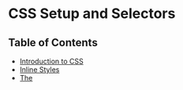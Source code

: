 # CSS Setup and Selectors

## Table of Contents 

- [Introduction to CSS](#Introduction-to-CSS)
- [Inline Styles](#Inline-Styles)
- [The <style> Tag](#The-<style>-Tag)
- [The .css file](The-css-file)
- [Linking the CSS File](Linking-the-CSS-File)
- [Tag Name](#Tag-Name)
- [Class Name](#Class-Name)
- [Multiple Classes](#Multiple-Classes)
- [ID Name](#ID-Name)
- [Classes and IDs](#Classes-and-IDs)
- [Specificity](#Specificity)
- [Chaining Selectors](#Chaining-Selectors)
- [Nested Elements](#Nested-Elements)
- [Chaining and Specificity](#Chaining-and-Specificity)
- [Multiple Selectors](#Multiple-Selectors)
- [Review CSS Selectors](#Review-CSS-Selectors)



## Introduction to CSS

The basic structure of every web page, HTML, is very plain on its own. The beautiful websites that we see across the internet are styled with a variety of tools, including CSS.

*CSS*, or Cascading Style Sheets, is a language that web developers use to *style* the HTML content on a web page. CSS can help developers to modify colors, font types, font sizes, shadows, images, element positioning, and more. 

Here we will learn how to select which HTML elements we wish to style and set up our CSS file structure.

```html
<link href="style.css" type="text/css" rel="stylesheet">
```

**Question: **What does "cascading" in CSS mean? 

The “cascading” in CSS refers to the fact that styling rules “cascade” down from several sources. This means that CSS has an inherent hierarchy and styles of a higher precedence will overwrite rules of a lower precedence. 



## Inline Styles

Although CSS is a different language than HTML, it is possible to write CSS code directly within HTML code using *inline styles*.

To style an HTML element, we can add the `style` attribute directly to the opening tag. After we add the attribute, we can set it equal to the CSS style(s) we’d like applied to that element.

```html
<p style="color: red;">I'm learning to code!</p>
```

The code in the example above demonstrates how to use inline styling. The paragraph element has a `style` attribute within its opening tag. Next, the `style` attribute is set equal to `color: red;`, which will set the color of the paragraph text to red within the browser.

If we would like to add *more* than one style with inline styles, simply keep adding to the `style` attribute. Make sure to end the styles with a semicolon (`;`).

```html
<p style="color: red; font-size: 20px;">I'm learning to code!</p>
```



## The <style> Tag

Inline styles are a fast way of styling HTML, but they also have limitations. If we wanted to style, for example, multiple `<h1>` elements, we would have to add inline styling to each element manually. In addition, we would also have to maintain the HTML code when additional `<h1>` elements are added.

Fortunately, HTML allows we to write CSS code in its own dedicated section with the `<style>` element. CSS can be written between opening and closing `<style>` tags. To use the `<style>` element, it must be placed inside of the `<head>` element.

```html
<head>
  <style>


  </style>
</head>
```

After adding a `<style>` tag in the head section, we can begin writing CSS code.

```html
<head>
  <style>
    p {
      color: red;
      font-size: 20px;
    }
  </style>
</head>
```

The CSS code in the example above changes the color of all paragraph text to red and also changes the size of the text to 20 pixels. Note how the syntax of the CSS code matches (for the most part) the syntax we used for inline styling. The main difference is that we can specify which elements to apply the styling to.



## The .css file

Developers avoid mixing code by storing HTML and CSS code in separate files (HTML files contain only HTML code, and CSS files contain only CSS code).

We can create a CSS file by using the **.css** file name extension, like so: **style.css**

With a CSS file, we can write all the CSS code needed to style a page without sacrificing the readability and maintainability of our HTML file.



## Linking the CSS File

Now we successfully separated structure (HTML) from styling (CSS), but the web page still looks bland. 

This is because when HTML and CSS code are in separate files, the files must be linked. Otherwise, the HTML file will not be able to locate the CSS code, and the styling will not be applied.

We can use the `<link>` element to link HTML and CSS files together. The `<link>` element must be placed within the head of the HTML file. It is a self-closing tag and requires the following three attributes:

1. `href` — like the anchor element, the value of this attribute must be the address, or path, to the CSS file.
2. `type` — this attribute describes the type of document that you are linking to (in this case, a CSS file). The value of this attribute should be set to `text/css`.
3. `rel` — this attribute describes the relationship between the HTML file and the CSS file. Because you are linking to a stylesheet, the value should be set to `stylesheet`.

When linking an HTML file and a CSS file together, the `<link>` element will look like the following:

```html
<link href="https://www.github.com/stylesheets/style.css" type="text/css" rel="stylesheet">
```

Note that in the example above the path to the stylesheet is a URL:

```
https://www.github.com/stylesheets/style.css
```

Specifying the path to the stylesheet using a URL is one way of linking a stylesheet.

If the CSS file is stored in the same [directory](https://en.wikipedia.org/wiki/Directory_(computing)) as your HTML file, then you can specify a [relative path](https://en.wikipedia.org/wiki/Path_(computing)#Absolute_and_relative_paths) instead of a URL, like so:

```html
<link href="./style.css" type="text/css" rel="stylesheet">
```

Using a relative path is very common way of linking a stylesheet.



## Tag Name

CSS can select HTML elements by using an element’s tag name. A tag name is the word (or character) between HTML angle brackets.

For example, in HTML, the tag for a paragraph element is `<p>`. The CSS syntax for selecting `<p>` elements is:

```css
p {

}
```

In the example above, all paragraph elements will be selected using a CSS *selector*. The selector in the example above is `p`. Note that the CSS selector matches the HTML tag for that element, but without the angle brackets.

In addition, two curly braces follow immediately after the selector (an opening and closing brace, respectively). Any CSS properties will go inside of the curly braces to style the selected elements.



## Class Name

CSS is not limited to selecting elements by tag name. HTML elements can have more than just a tag name; they can also have *attributes*. One common attribute is the `class` attribute. It is also possible to select an element by its `class` attribute.

For example, consider the following HTML:

```html
<p class="brand">Sole Shoe Company</p>
```

The paragraph element in the example above has a `class` attribute within the `<p>` tag. The `class` attribute is set to `"brand"`. To select this element using CSS, we could use the following CSS selector:

```css
.brand {

}
```

To select an HTML element by its class using CSS, a period (`.`) must be prepended to the class’s name. In the example above case, the class is `brand`, so the CSS selector for it is `.brand`.



## Multiple Classes

We can use CSS to select an HTML element’s `class` attribute by name.

So far, we have selected elements using only one class name per element. If every HTML element had a single class, all the style information for each element would require a new class.

Luckily, it’s possible to add more than one class name to an HTML element’s `class` attribute.

For instance, perhaps there’s a heading element that needs to be green and bold. You could write two CSS rules like so:

```css
.green {
  color: green;
}

.bold {
  font-weight: bold;
}
```

Then, you could include both of these classes on one HTML element like this:

```html
<h1 class="green bold"> ... </h1>
```

We can add multiple classes to an HTML element’s `class` attribute by separating them with a space. This enables us to mix and match CSS classes to create many unique styles without writing a custom class for every style combination needed.



## ID Name

If an HTML element needs to be styled uniquely (no matter what classes are applied to the element), we can add an ID to the element. To add an ID to an element, the element needs an `id` attribute:

```html
<h1 id="large-title"> ... </h1>
```

Then, CSS can select HTML elements by their `id` attribute. To select an `id` element, CSS prepends the `id` name with a hashtag (`#`). For instance, if we wanted to select the HTML element in the example above, it would look like this:

```css
#large-title {

}
```

The `id` name is `large-title`, therefore the CSS selector for it is `#large-title`.



## Classes and IDs

CSS can select HTML elements by their tag, class, and ID. CSS classes and IDs have different purposes, which can affect which one you use to style HTML elements.

CSS classes are meant to be reused over many elements. By writing CSS classes, you can style elements in a variety of ways by mixing classes on HTML elements.

For instance, imagine a page with two headlines. One headline needs to be bold and blue, and the other needs to be bold and green. Instead of writing separate CSS rules for each headline that repeat each other’s code, it’s better to write a `.bold` CSS rule, a `.green` CSS rule, and a `.blue` CSS rule. Then you can give one headline the `bold green` classes, and the other the `bold blue` classes.

While classes are meant to be used many times, an ID is meant to style only one element. IDs override the styles of tags and classes. Since IDs override class and tag styles, they should be used sparingly and only on elements that need to always appear the same.



## Specificity

Specificity is the order by which the browser decides which CSS styles will be displayed. A best practice in CSS is to style elements while using the lowest degree of specificity, so that if an element needs a new style, it is easy to override.

IDs are the most specific selector in CSS, followed by classes, and finally, tags. For example, consider the following HTML and CSS:

```html
<h1 class="headline">Breaking News</h1>
h1 {
  color: red;
}

.headline {
  color: firebrick;
}
```

In the example code above, the color of the heading would be set to `firebrick`, as the class selector is more specific than the tag selector. If an ID attribute (and selector) were added to the code above, the styles within the ID selector’s body would override all other styles for the heading. The only way to override an ID is to add *another* ID with additional styling.

Over time, as files grow with code, many elements may have IDs, which can make CSS difficult to edit, since a new, more specific style must be created to change the style of an element.

To make styles easy to edit, it’s best to style with a tag selector, if possible. If not, add a class selector. If that is not specific enough, then consider using an ID selector.



## Chaining Selectors

When writing CSS rules, it is possible to require an HTML element to have two or more CSS selectors at the same time.

This is done by combining multiple selectors, which we will refer to as chaining. For instance, if there was a `.special` class for `h1` elements, the CSS would look like:

```css
h1.special {

}
```

The code above would select only the `h1` elements that have a class of `special`. If a `p` element also had a class of `special`, the rule in the example would not style the paragraph.



## Nested Elements

In addition to chaining selectors to select elements, CSS also supports selecting elements that are nested within other HTML elements. For instance, consider the following HTML:

```html
<ul class='main-list'>
  <li> ... </li>
  <li> ... </li>
  <li> ... </li>
</ul>
```

The nested `<li>` elements are selected with the following CSS:

```css
.main-list li {

}
```

In the example above, `.main-list` selects the `.main-list` element (the unordered list element). The nested `<li>` are selected by adding `li` to the selector, separated by a space, resulting in `.main-list li` as the final selector (note the space in the selector).

Selecting elements in this way can make our selectors even more specific by making sure they appear in the context we expect.



## Chaining and Specificity

To create a selector that targets all of the `h5` elements nested inside elements with class `.description`, we write `.description h5`. This CSS selector was more specific than writing only `h5`. Adding more than one tag, class, or ID to a CSS selector increases the specificity of the CSS selector.

For instance, consider the following CSS:

```css
p {
  color: blue;
}


.main p {
  color: red;
}
```

Both of these CSS rules define what a `p` element should look like. Since `.main p` has a class and a `p` tag as its selector, only the `p` elements inside the `.main` element will appear `red`. This occurs despite there being another more general rule that states `p` elements should be `blue`.



## Multiple Selectors

In order to make CSS more concise, it is possible to add CSS styles to multiple CSS selectors all at once. This prevents writing repetitive code.

For instance, the following code has repetitive style attributes:

```css
h1 {
  font-family: Georgia;
}

.menu {
  font-family: Georgia;
}
```

Instead of writing `font-family: Georgia` twice for two selectors, we can separate the selectors by a comma to apply the same style to both, like this:

```css
h1, 
.menu {
  font-family: Georgia;
}
```

By separating the CSS selectors with a comma, both the `h1` and the `.menu` elements will receive the `font-family: Georgia` styling.



## Review CSS Selectors

- CSS can change the look of HTML elements. In order to do this, CSS must select HTML elements, then apply styles to them.
- CSS can select HTML elements by tag, class, or ID.
- Multiple CSS classes can be applied to one HTML element.
- Classes can be reusable, while IDs can only be used once.
- IDs are more specific than classes, and classes are more specific than tags. That means IDs will override any styles from a class, and classes will override any styles from a tag selector.
- Multiple selectors can be chained together to select an element. This raises the specificity, but can be necessary.
- Nested elements can be selected by separating selectors with a space.
- Multiple unrelated selectors can receive the same styles by separating the selector names with commas.